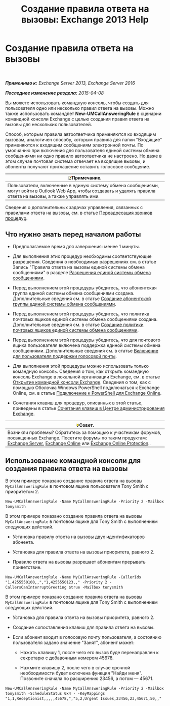﻿---
title: 'Создание правила ответа на вызовы: Exchange 2013 Help'
TOCTitle: Создание правила ответа на вызовы
ms:assetid: 0976f8f2-3449-44f1-b0d1-20c91622e827
ms:mtpsurl: https://technet.microsoft.com/ru-ru/library/JJ898495(v=EXCHG.150)
ms:contentKeyID: 51408000
ms.date: 05/22/2018
mtps_version: v=EXCHG.150
ms.translationtype: MT
---

# Создание правила ответа на вызовы

 

_**Применимо к:** Exchange Server 2013, Exchange Server 2016_

_**Последнее изменение раздела:** 2015-04-08_

Вы можете использовать командную консоль, чтобы создать для пользователя одно или несколько правил ответа на вызовы. Можно также использовать командлет **New-UMCallAnsweringRule** в сценарии командной консоли Exchange с целью создания правил ответа на вызовы для нескольких пользователей.

Способ, которым правила автоответчика применяются ко входящим вызовам, аналогичен способу, которым правила для папки "Входящие" применяются к входящим сообщениям электронной почты. По умолчанию при включения для пользователя единой системы обмена сообщениями ни одно правило автоответчика не настроено. Но даже в этом случае почтовая система отвечает на входящие вызовы, и абоненты получают приглашение оставить голосовое сообщение.

<table>
<thead>
<tr class="header">
<th><img src="images/JJ126620.note(EXCHG.150).gif" title="Примечание" alt="Примечание" />Примечание.</th>
</tr>
</thead>
<tbody>
<tr class="odd">
<td>Пользователи, включенные в единую систему обмена сообщениями, могут войти в Outlook Web App, чтобы создавать и удалять правила ответа на вызовы, а также управлять ими.</td>
</tr>
</tbody>
</table>


Сведения о дополнительных задачах управления, связанных с правилами ответа на вызовы, см. в статье [Переадресация звонков процедур](forwarding-calls-procedures-exchange-2013-help.md).

## Что нужно знать перед началом работы

  - Предполагаемое время для завершения: менее 1 минуты.

  - Для выполнения этих процедур необходимы соответствующие разрешения. Сведения о необходимых разрешениях см. в статье Запись "Правила ответа на вызовы единой системы обмена сообщениями" в разделе [Разрешения единой системы обмена сообщениями](unified-messaging-permissions-exchange-2013-help.md).

  - Перед выполнением этой процедуры убедитесь, что абонентская группа единой системы обмена сообщениями создана. Дополнительные сведения см. в статье [Создание абонентской группы единой системы обмена сообщениями](create-a-um-dial-plan-exchange-2013-help.md).

  - Перед выполнением этой процедуры убедитесь, что политика почтовых ящиков единой системы обмена сообщениями создана. Дополнительные сведения см. в статье [Создание политики почтовых ящиков единой системы обмена сообщениями](create-a-um-mailbox-policy-exchange-2013-help.md).

  - Перед выполнением этой процедуры убедитесь, что для почтового ящика пользователя включена поддержка единой системы обмена сообщениями. Дополнительные сведения см. в статье [Включение для пользователя поддержки голосовой почты](enable-a-user-for-voice-mail-exchange-2013-help.md).

  - Для выполнения этой процедуры можно использовать только командную консоль. Сведения о том, как открыть командную консоль Exchange в локальной организации Exchange, см. в статье [Открытие командной консоли Exchange](https://technet.microsoft.com/ru-ru/library/dd638134\(v=exchg.150\)). Сведения о том, как с помощью Оболочка Windows PowerShell подключаться к Exchange Online, см. в статье [Подключение к PowerShell для Exchange Online](https://go.microsoft.com/fwlink/p/?linkid=396554).

  - Сочетания клавиш для процедур, описанных в этой статье, приведены в статье [Сочетания клавиш в Центре администрирования Exchange](keyboard-shortcuts-in-the-exchange-admin-center-exchange-online-protection-help.md).

<table>
<thead>
<tr class="header">
<th><img src="images/Bb124558.tip(EXCHG.150).gif" title="Совет" alt="Совет" />Совет.</th>
</tr>
</thead>
<tbody>
<tr class="odd">
<td>Возникли проблемы? Обратитесь за помощью к участникам форумов, посвященных Exchange. Посетите форумы по таким продуктам: <a href="https://go.microsoft.com/fwlink/p/?linkid=60612">Exchange Server</a>, <a href="https://go.microsoft.com/fwlink/p/?linkid=267542">Exchange Online</a> или <a href="https://go.microsoft.com/fwlink/p/?linkid=285351">Exchange Online Protection</a>..</td>
</tr>
</tbody>
</table>


## Использование командной консоли для создания правила ответа на вызовы

В этом примере показано создание правила ответа на вызовы `MyCallAnsweringRule` в почтовом ящике пользователя Tony Smith с приоритетом 2.

    New-UMCallAnsweringRule -Name MyCallAnsweringRule -Priority 2 -Mailbox tonysmith

В этом примере показано создание правила ответа на вызовы `MyCallAnsweringRule` в почтовом ящике для Tony Smith с выполнением следующих действий.

  - Установка правилу ответа на вызовы двух идентификаторов абонента.

  - Установка для правила ответа на вызовы приоритета, равного 2.

  - Правило ответа на вызовы разрешает абонентам прерывать приветствие.

<!-- end list -->

    New-UMCallAnsweringRule -Name MyCallAnsweringRule -CallerIds "1,4255550100,,","1,4255550123,," -Priority 2 -CallersCanInterruptGreeting $true -Mailbox tonysmith

В этом примере показано создание правила ответа на вызовы `MyCallAnsweringRule` в почтовом ящике для Tony Smith с выполнением следующих действий.

  -  Установка для правила ответа на вызовы приоритета, равного 2.

  -  Создание сопоставления клавиш для правила ответа на вызовы.

  -  Если абонент входит в голосовую почту пользователя, а состоянию пользователя задано значение "Занят", абонент может:
    
      - Нажать клавишу 1, после чего его вызов буде перенаправлен к секретарю с добавочным номером 45678.
    
      - Нажмите клавишу 2, после чего в случае срочной необходимости будет включена функция "Найди меня". Позвоните сначала по расширению 23456, а потом — 45671.

<!-- end list -->

    New-UMCallAnsweringRule -Name MyCallAnsweringRule -Priority 2 -Mailbox tonysmith -ScheduleStatus 0x4 - -KeyMappings "1,1,Receptionist,,,,,45678,","5,2,Urgent Issues,23456,23,45671,50,,"

